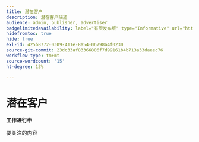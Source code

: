 ```yaml
---
title: 潜在客户
description: 潜在客户描述
audience: admin, publisher, advertiser
badgelimitedavailability: label="有限发布版" type="Informative" url="https://helpx.adobe.com/cn/legal/product-descriptions/real-time-customer-data-platform-collaboration.html newtab=true"
hidefromtoc: true
hide: true
exl-id: 425b8772-0309-411e-8a54-06798a4f0230
source-git-commit: 23dc33af83366806f7d99161b4b713a33daeec76
workflow-type: tm+mt
source-wordcount: '15'
ht-degree: 13%

---
```


# 潜在客户

**工作进行中**

要关注的内容
